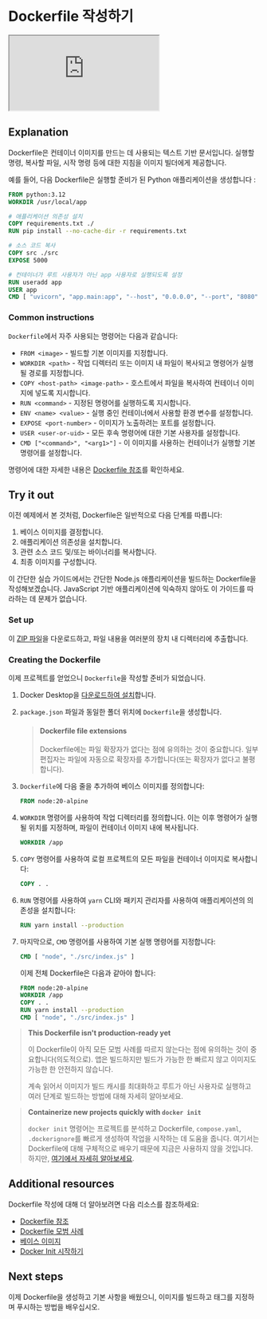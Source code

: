 # Dockerfile 작성하기

<div class="youtube-video">
   <iframe 
    src="https://www.youtube-nocookie.com/embed/Jx8zoIhiP4c?rel=0&modestbranding=1&playsinline=1" 
    allow="accelerometer; clipboard-write; encrypted-media; gyroscope; picture-in-picture" 
    allowfullscreen
    loading="lazy"
    title="Writing a Dockerfile"
    referrerpolicy="strict-origin-when-cross-origin"
   >
  </iframe>
</div>

## Explanation

Dockerfile은 컨테이너 이미지를 만드는 데 사용되는 텍스트 기반 문서입니다. 실행할 명령, 복사할 파일, 시작 명령 등에 대한 지침을 이미지 빌더에게 제공합니다.

예를 들어, 다음 Dockerfile은 실행할 준비가 된 Python 애플리케이션을 생성합니다 :

```dockerfile
FROM python:3.12
WORKDIR /usr/local/app

# 애플리케이션 의존성 설치
COPY requirements.txt ./
RUN pip install --no-cache-dir -r requirements.txt

# 소스 코드 복사
COPY src ./src
EXPOSE 5000

# 컨테이너가 루트 사용자가 아닌 app 사용자로 실행되도록 설정
RUN useradd app
USER app
CMD [ "uvicorn", "app.main:app", "--host", "0.0.0.0", "--port", "8080" ]
```

### Common instructions

`Dockerfile`에서 자주 사용되는 명령어는 다음과 같습니다:

- `FROM <image>` - 빌드할 기본 이미지를 지정합니다.
- `WORKDIR <path>` - 작업 디렉터리 또는 이미지 내 파일이 복사되고 명령어가 실행될 경로를 지정합니다.
- `COPY <host-path> <image-path>` - 호스트에서 파일을 복사하여 컨테이너 이미지에 넣도록 지시합니다.
- `RUN <command>` - 지정된 명령어를 실행하도록 지시합니다.
- `ENV <name> <value>` - 실행 중인 컨테이너에서 사용할 환경 변수를 설정합니다.
- `EXPOSE <port-number>` - 이미지가 노출하려는 포트를 설정합니다.
- `USER <user-or-uid>` - 모든 후속 명령어에 대한 기본 사용자를 설정합니다.
- `CMD ["<command>", "<arg1>"]` - 이 이미지를 사용하는 컨테이너가 실행할 기본 명령어를 설정합니다.

명령어에 대한 자세한 내용은 [Dockerfile 참조](https://docs.docker.com/engine/reference/builder/)를 확인하세요.

## Try it out

이전 예제에서 본 것처럼, Dockerfile은 일반적으로 다음 단계를 따릅니다:

1. 베이스 이미지를 결정합니다.
2. 애플리케이션 의존성을 설치합니다.
3. 관련 소스 코드 및/또는 바이너리를 복사합니다.
4. 최종 이미지를 구성합니다.

이 간단한 실습 가이드에서는 간단한 Node.js 애플리케이션을 빌드하는 Dockerfile을 작성해보겠습니다. JavaScript 기반 애플리케이션에 익숙하지 않아도 이 가이드를 따라하는 데 문제가 없습니다.

### Set up

이 [ZIP 파일](https://github.com/docker/getting-started-todo-app/raw/build-image-from-scratch/app.zip)을 다운로드하고, 파일 내용을 여러분의 장치 내 디렉터리에 추출합니다.

### Creating the Dockerfile

이제 프로젝트를 얻었으니 `Dockerfile`을 작성할 준비가 되었습니다.

1. Docker Desktop을 [다운로드하여 설치](https://www.docker.com/products/docker-desktop/?_gl=1*n03ong*_gcl_au*MjczODgxODI4LjE3Mzg0NzA0NDI.*_ga*MjEyODM1MDY2OC4xNzIwMzEyNzQ5*_ga_XJWPQMJYHQ*MTczOTYwMzg0Ny42My4xLjE3Mzk2MDcyNzYuNTcuMC4w)합니다.
2. `package.json` 파일과 동일한 폴더 위치에 `Dockerfile`을 생성합니다.

   > #### Dockerfile file extensions
   >
   > Dockerfile에는 파일 확장자가 없다는 점에 유의하는 것이 중요합니다. 일부 편집자는 파일에 자동으로 확장자를 추가합니다(또는 확장자가 없다고 불평합니다).

3. `Dockerfile`에 다음 줄을 추가하여 베이스 이미지를 정의합니다:

   ```dockerfile
   FROM node:20-alpine
   ```

4. `WORKDIR` 명령어를 사용하여 작업 디렉터리를 정의합니다. 이는 이후 명령어가 실행될 위치를 지정하며, 파일이 컨테이너 이미지 내에 복사됩니다.

   ```dockerfile
   WORKDIR /app
   ```

5. `COPY` 명령어를 사용하여 로컬 프로젝트의 모든 파일을 컨테이너 이미지로 복사합니다:

   ```dockerfile
   COPY . .
   ```

6. `RUN` 명령어를 사용하여 `yarn` CLI와 패키지 관리자를 사용하여 애플리케이션의 의존성을 설치합니다:

   ```dockerfile
   RUN yarn install --production
   ```

7. 마지막으로, `CMD` 명령어를 사용하여 기본 실행 명령어를 지정합니다:

   ```dockerfile
   CMD [ "node", "./src/index.js" ]
   ```

   이제 전체 Dockerfile은 다음과 같아야 합니다:

   ```dockerfile
   FROM node:20-alpine
   WORKDIR /app
   COPY . .
   RUN yarn install --production
   CMD [ "node", "./src/index.js" ]
   ```

> **This Dockerfile isn't production-ready yet**
>
> 이 Dockerfile이 아직 모든 모범 사례를 따르지 않는다는 점에 유의하는 것이 중요합니다(의도적으로). 앱은 빌드하지만 빌드가 가능한 한 빠르지 않고 이미지도 가능한 한 안전하지 않습니다.
>
> 계속 읽어서 이미지가 빌드 캐시를 최대화하고 루트가 아닌 사용자로 실행하고 여러 단계로 빌드하는 방법에 대해 자세히 알아보세요.

> **Containerize new projects quickly with `docker init`**
>
> `docker init` 명령어는 프로젝트를 분석하고 Dockerfile, `compose.yaml`, `.dockerignore`를 빠르게 생성하여 작업을 시작하는 데 도움을 줍니다. 여기서는 Dockerfile에 대해 구체적으로 배우기 때문에 지금은 사용하지 않을 것입니다. 하지만, [여기에서 자세히 알아보세요](https://docs.docker.com/engine/reference/commandline/init/).

## Additional resources

Dockerfile 작성에 대해 더 알아보려면 다음 리소스를 참조하세요:

- [Dockerfile 참조](https://docs.docker.com/engine/reference/builder/)
- [Dockerfile 모범 사례](https://docs.docker.com/develop/develop-images/dockerfile_best-practices/)
- [베이스 이미지](https://docs.docker.com/develop/develop-images/baseimages/)
- [Docker Init 시작하기](https://docs.docker.com/reference/cli/docker/init/)

## Next steps

이제 Dockerfile을 생성하고 기본 사항을 배웠으니, 이미지를 빌드하고 태그를 지정하며 푸시하는 방법을 배우십시오.

<button-component href="#/get-started/docker-concepts/building-images/build-tag-and-publish-an-image" title="Build, tag, and publish an image" />
